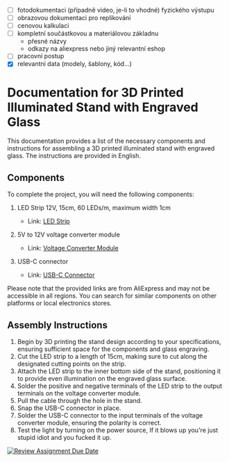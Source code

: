 - [ ] fotodokumentaci (případně video, je-li to vhodné) fyzického výstupu 
- [ ] obrazovou dokumentaci pro replikování 
- [ ] cenovou kalkulaci
- [ ] kompletní součástkovou a materiálovou základnu 
  - přesné názvy
  - odkazy na aliexpress nebo jiný relevantní eshop
- [ ] pracovní postup 
- [x] relevantní data (modely, šablony, kód...) 

# Documentation for 3D Printed Illuminated Stand with Engraved Glass

This documentation provides a list of the necessary components and instructions for assembling a 3D printed illuminated stand with engraved glass. The instructions are provided in English.

## Components

To complete the project, you will need the following components:

1. LED Strip 12V, 15cm, 60 LEDs/m, maximum width 1cm
   - Link: [LED Strip](https://www.aliexpress.com/item/1005004967933035.html?spm=a2g0o.productlist.main.25.3bbe23f8kSqNyD&algo_pvid=06079635-8ff7-4dec-a879-726505c34f48&algo_exp_id=06079635-8ff7-4dec-a879-726505c34f48-12&pdp_npi=3%40dis%21USD%211.82%210.49%21%21%21%21%21%402145279016855507342948026d0790%2112000031187418514%21sea%21CZ%210&curPageLogUid=7kCXokztJPnL)

2. 5V to 12V voltage converter module
   - Link: [Voltage Converter Module](https://www.aliexpress.com/item/1005004652993225.html?spm=a2g0o.productlist.main.15.7dd841c8xDaXlj&algo_pvid=0a37936b-7e3d-4da4-a127-fed2fc375a93&algo_exp_id=0a37936b-7e3d-4da4-a127-fed2fc375a93-7&pdp_npi=3%40dis%21USD%210.64%210.54%21%21%21%21%21%402100b78b16855505223763593d07b2%2112000029989214708%21sea%21CZ%210&curPageLogUid=DtPU7s1afTGN)

3. USB-C connector
   - Link: [USB-C Connector](https://www.aliexpress.com/item/1005005366459526.html?spm=a2g0o.productlist.main.1.1973281chbAlQy&algo_pvid=260ddf40-8ddd-4463-920a-8249704a16e4&algo_exp_id=260ddf40-8ddd-4463-920a-8249704a16e4-0&pdp_npi=3%40dis%21USD%212.33%211.21%21%21%21%21%21%402100b18f16855505922076539d078a%2112000032759156063%21sea%21CZ%210&curPageLogUid=EuXdn7Bztb9x)

Please note that the provided links are from AliExpress and may not be accessible in all regions. You can search for similar components on other platforms or local electronics stores.

## Assembly Instructions

1. Begin by 3D printing the stand design according to your specifications, ensuring sufficient space for the components and glass engraving.
2. Cut the LED strip to a length of 15cm, making sure to cut along the designated cutting points on the strip.
3. Attach the LED strip to the inner bottom side of the stand, positioning it to provide even illumination on the engraved glass surface.
4. Solder the positive and negative terminals of the LED strip to the output terminals on the voltage converter module.
5. Pull the cable through the hole in the stand.
6. Snap the USB-C connector in place.
7. Solder the USB-C connector to the input terminals of the voltage converter module, ensuring the polarity is correct.
8. Test the light by turning on the power source, If it blows up you're just stupid idiot and you fucked it up.

[![Review Assignment Due Date](https://classroom.github.com/assets/deadline-readme-button-24ddc0f5d75046c5622901739e7c5dd533143b0c8e959d652212380cedb1ea36.svg)](https://classroom.github.com/a/V-0A61vX)
